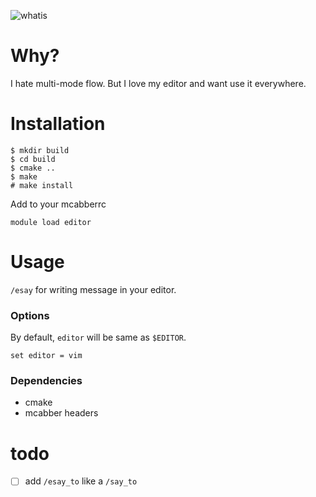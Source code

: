 ![whatis](https://cloud.githubusercontent.com/assets/8445924/5816239/f8b26134-a0bf-11e4-830f-c8cd676a9aae.gif)

# Why?
I hate multi-mode flow. But I love my editor and want use it
everywhere.

# Installation
```
$ mkdir build
$ cd build
$ cmake ..
$ make
# make install
```

Add to your mcabberrc
```
module load editor
```

# Usage

`/esay` for writing message in your editor.

### Options

By default, `editor` will be same as `$EDITOR`.

```
set editor = vim
```

### Dependencies
- cmake
- mcabber headers

# todo
- [ ] add `/esay_to` like a `/say_to`
